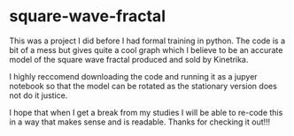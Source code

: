 # square-wave-fractal
This was a project I did before I had formal training in python. 
The code is a bit of a mess but gives quite a cool graph which
I believe to be an accurate model of the square wave fractal produced
and sold by Kinetrika. 

I highly reccomend downloading the code and running it as a jupyer 
notebook so that the model can be rotated as the stationary version 
does not do it justice.

I hope that when I get a break from my studies I will be able to re-code
this in a way that makes sense and is readable.
Thanks for checking it out!!!

